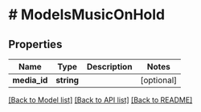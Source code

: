 # # ModelsMusicOnHold

## Properties

Name | Type | Description | Notes
------------ | ------------- | ------------- | -------------
**media_id** | **string** |  | [optional]

[[Back to Model list]](../../README.md#models) [[Back to API list]](../../README.md#endpoints) [[Back to README]](../../README.md)

